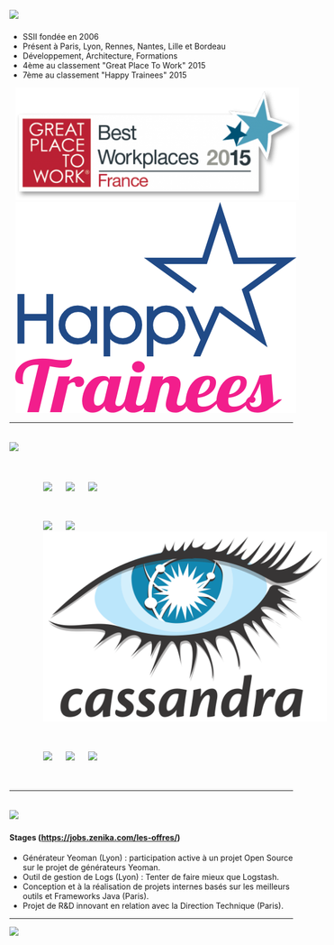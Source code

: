 ## <img style="height: 100px; border: none;" src="images/zenika.jpg">

- SSII fondée en 2006
- Présent à Paris, Lyon, Rennes, Nantes, Lille et Bordeau
- Développement, Architecture, Formations
- 4ème au classement "Great Place To Work" 2015
- 7ème au classement "Happy Trainees" 2015

<img class="icon icon-small" style="border: none; margin: 0 10px;" src="images/gptw.png">
<img class="icon icon-small" style="border: none; margin: 0 10px;" src="images/logo-happy-trainees.png">

---

## <img style="height: 100px; border: none;" src="images/zenika.jpg">

<div style="width: 100%; margin: 50px; 0;">
  <img class="icon icon-small" style="border: none; margin: 0 10px;" src="images/java8.png">
  <img class="icon icon-small" style="border: none; margin: 0 10px;" src="images/spring.png">
  <img class="icon icon-small" style="border: none; margin: 0 10px;" src="images/hibernate.png">
</div>

<div style="width: 100%; margin: 50px; 0;">
  <img class="icon icon-small" style="border: none; margin: 0 10px;" src="images/mongo.jpeg">
  <img class="icon icon-small" style="border: none; margin: 0 10px;" src="images/eslogo.png">
  <img class="icon icon-small" style="border: none; margin: 0 10px;" src="images/Cassandra_logo.png">
</div>

<div style="width: 100%; margin: 50px; 0;">
  <img class="icon icon-small" style="border: none; margin: 0 10px;" src="images/html5.gif">
  <img class="icon icon-small" style="border: none; margin: 0 10px;" src="images/angular_logo.png">
  <img class="icon icon-small" style="border: none; margin: 0 10px;" src="images/nodejs-logo.png">
</div>

---

## <img style="height: 100px; border: none;" src="images/zenika.jpg">

#### Stages (https://jobs.zenika.com/les-offres/)

- Générateur Yeoman (Lyon) : participation active à un projet Open Source sur le projet de générateurs Yeoman.
- Outil de gestion de Logs (Lyon) : Tenter de faire mieux que Logstash.
- Conception et à la réalisation de projets internes basés sur les meilleurs outils et Frameworks Java (Paris).
- Projet de R&D innovant en relation avec la Direction Technique (Paris).

---

<img src="images/questions.jpg">
